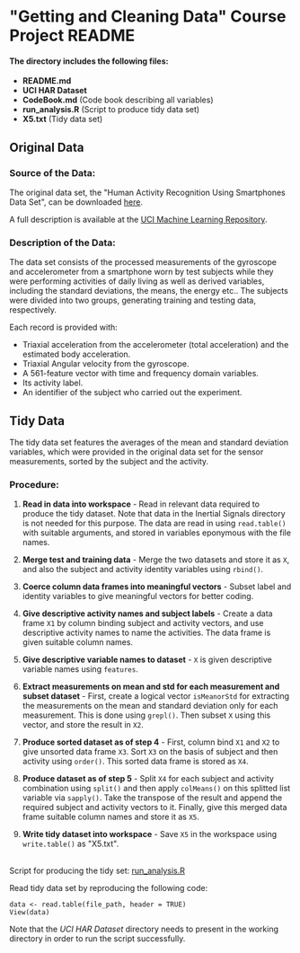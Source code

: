 # "Getting and Cleaning Data" Course Project README #

#### The directory includes the following files: ####

* **README.md** 
* **UCI HAR Dataset**
* **CodeBook.md** (Code book describing all variables)
* **run_analysis.R** (Script to produce tidy data set)
* **X5.txt** (Tidy data set)

## Original Data ##

### Source of the Data: ###

The original data set, the "Human Activity Recognition Using Smartphones Data Set", can be downloaded [here](https://d396qusza40orc.cloudfront.net/getdata%2Fprojectfiles%2FUCI%20HAR%20Dataset.zip).

A full description is available at the [UCI Machine Learning Repository](http://archive.ics.uci.edu/ml/datasets/Human+Activity+Recognition+Using+Smartphones).

### Description of the Data: ###

The data set consists of the processed measurements of the gyroscope and accelerometer from a smartphone worn by test subjects while they were performing activities of daily living as well as derived variables, including the standard deviations, the means, the energy etc.. The subjects were divided into two groups, generating training and testing data, respectively. 

Each record is provided with:

* Triaxial acceleration from the accelerometer (total acceleration) and the estimated body acceleration.
* Triaxial Angular velocity from the gyroscope.
* A 561-feature vector with time and frequency domain variables.
* Its activity label.
* An identifier of the subject who carried out the experiment. 

## Tidy Data ##

The tidy data set features the averages of the mean and standard deviation variables, which were provided in the original data set for the sensor measurements, sorted by the subject and the activity.

### Procedure: ###

1. **Read in data into workspace** - Read in relevant data required to produce the tidy dataset. Note that data in the Inertial Signals directory is not needed for this purpose. The data are read in using `read.table()` with suitable arguments, and stored in variables eponymous with the file names.

2. **Merge test and training data** - Merge the two datasets and store it as `X`, and also the subject and activity identity variables using `rbind()`.

3. **Coerce column data frames into meaningful vectors** - Subset label and identity variables to give meaningful vectors for better coding.

4. **Give descriptive activity names and subject labels** - Create a data frame `X1` by column binding subject and activity vectors, and use descriptive activity names to name the activities. The data frame is given suitable column names.

5. **Give descriptive variable names to dataset** - `X` is given descriptive variable names using `features`.

6. **Extract measurements on mean and std for each measurement and subset dataset** - First, create a logical vector `isMeanorStd` for extracting the measurements on the mean and standard deviation only for each measurement. This is done using `grepl()`. Then subset `X` using this vector, and store the result in `X2`.

7. **Produce sorted dataset as of step 4** - First, column bind `X1` and `X2` to give unsorted data frame `X3`. Sort `X3` on the basis of subject and then activity using `order()`. This sorted data frame is stored as `X4`.

8. **Produce dataset as of step 5** - Split `X4` for each subject and activity combination using `split()` and then apply `colMeans()` on this splitted list variable via `sapply()`. Take the transpose of the result and append the required subject and activity vectors to it. Finally, give this merged data frame suitable column names and store it as `X5`.	 

9. **Write tidy dataset into workspace** - Save `X5` in the workspace using `write.table()` as "X5.txt".

</br>Script for producing the tidy set: [run_analysis.R](https://github.com/floydnaman/GCData_CourseProject/blob/master/run_analysis.R)

Read tidy data set by reproducing the following code:

    data <- read.table(file_path, header = TRUE)
    View(data)
Note that the *UCI HAR Dataset* directory needs to present in the working directory in order to run the script successfully.
